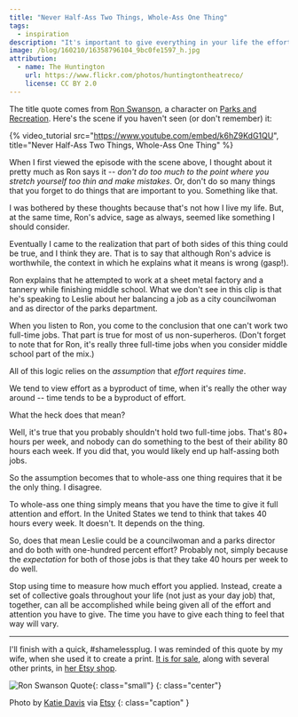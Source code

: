 ```yaml
---
title: "Never Half-Ass Two Things, Whole-Ass One Thing"
tags:
  - inspiration
description: "It's important to give everything in your life the effort it requires to succeed, but that doesn't mean you're limited to one thing."
image: /blog/160210/16358796104_9bc0fe1597_h.jpg
attribution:
  - name: The Huntington
    url: https://www.flickr.com/photos/huntingtontheatreco/
    license: CC BY 2.0
---
```


The title quote comes from [Ron Swanson](https://en.wikipedia.org/wiki/Ron_Swanson), a character on [Parks and Recreation](https://en.wikipedia.org/wiki/Parks_and_Recreation). Here's the scene if you haven't seen (or don't remember) it:

{% video_tutorial
    src="https://www.youtube.com/embed/k6hZ9KdG1QU",
    title="Never Half-Ass Two Things, Whole-Ass One Thing" %}

When I first viewed the episode with the scene above, I thought about it pretty much as Ron says it -- _don't do too much to the point where you stretch yourself too thin and make mistakes_. Or, don't do so many things that you forget to do things that are important to you. Something like that.

I was bothered by these thoughts because that's not how I live my life. But, at the same time, Ron's advice, sage as always, seemed like something I should consider.

Eventually I came to the realization that part of both sides of this thing could be true, and I think they are. That is to say that although Ron's advice is worthwhile, the context in which he explains what it means is wrong (gasp!).

Ron explains that he attempted to work at a sheet metal factory and a tannery while finishing middle school. What we don't see in this clip is that he's speaking to Leslie about her balancing a job as a city councilwoman and as director of the parks department.

When you listen to Ron, you come to the conclusion that one can't work two full-time jobs. That part is true for most of us non-superheros. (Don't forget to note that for Ron, it's really three full-time jobs when you consider middle school part of the mix.)

All of this logic relies on the _assumption_ that _effort requires time_.

We tend to view effort as a byproduct of time, when it's really the other way around -- time tends to be a byproduct of effort.

What the heck does that mean?

Well, it's true that you probably shouldn't hold two full-time jobs. That's 80+ hours per week, and nobody can do something to the best of their ability 80 hours each week. If you did that, you would likely end up half-assing both jobs.

So the assumption becomes that to whole-ass one thing requires that it be the only thing. I disagree.

To whole-ass one thing simply means that you have the time to give it full attention and effort. In the United States we tend to think that takes 40 hours every week. It doesn't. It depends on the thing.

So, does that mean Leslie could be a councilwoman and a parks director and do both with one-hundred percent effort? Probably not, simply because the _expectation_ for both of those jobs is that they take 40 hours per week to do well.

Stop using time to measure how much effort you applied. Instead, create a set of collective goals throughout your life (not just as your day job) that, together, can all be accomplished while being given all of the effort and attention you have to give. The time you have to give each thing to feel that way will vary.

---

I'll finish with a quick, #shamelessplug. I was reminded of this quote by my wife, when she used it to create a print. [It is for sale](https://www.etsy.com/listing/264338328/whole-ass-one-thing-ron-swanson-quote), along with several other prints, in [her Etsy shop](https://www.etsy.com/shop/KatieFernStudio).

![Ron Swanson Quote](https://img1.etsystatic.com/110/1/6082482/il_570xN.904912179_7a0v.jpg){: class="small"}
{: class="center"}

Photo by [Katie Davis](http://katiefern.com) via [Etsy](https://www.etsy.com/listing/264338328/whole-ass-one-thing-ron-swanson-quote)
{: class="caption" }
